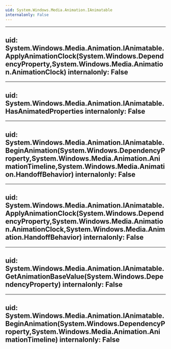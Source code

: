 ```yaml
---
uid: System.Windows.Media.Animation.IAnimatable
internalonly: False
---
```


---
uid: System.Windows.Media.Animation.IAnimatable.ApplyAnimationClock(System.Windows.DependencyProperty,System.Windows.Media.Animation.AnimationClock)
internalonly: False
---

---
uid: System.Windows.Media.Animation.IAnimatable.HasAnimatedProperties
internalonly: False
---

---
uid: System.Windows.Media.Animation.IAnimatable.BeginAnimation(System.Windows.DependencyProperty,System.Windows.Media.Animation.AnimationTimeline,System.Windows.Media.Animation.HandoffBehavior)
internalonly: False
---

---
uid: System.Windows.Media.Animation.IAnimatable.ApplyAnimationClock(System.Windows.DependencyProperty,System.Windows.Media.Animation.AnimationClock,System.Windows.Media.Animation.HandoffBehavior)
internalonly: False
---

---
uid: System.Windows.Media.Animation.IAnimatable.GetAnimationBaseValue(System.Windows.DependencyProperty)
internalonly: False
---

---
uid: System.Windows.Media.Animation.IAnimatable.BeginAnimation(System.Windows.DependencyProperty,System.Windows.Media.Animation.AnimationTimeline)
internalonly: False
---
